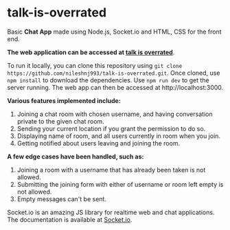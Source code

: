 # talk-is-overrated
Basic **Chat App** made using Node.js, Socket.io and HTML, CSS for the front end.

**The web application can be accessed at [talk is overrated](https://talk-is-overrated.herokuapp.com)**.

To run it locally, you can clone this repository using `git clone https://github.com/nileshnj993/talk-is-overrated.git`. Once cloned, use `npm install` to download the dependencies. Use `npm run dev` to get the server running. The web app can then be accessed at http://localhost:3000. 

**Various features implemented include:**
1. Joining a chat room with chosen username, and having conversation private to the given chat room.
2. Sending your current location if you grant the permission to do so.
3. Displaying name of room, and all users currently in room when you join.
4. Getting notified about users leaving and joining the room.

**A few edge cases have been handled, such as:**
1. Joining a room with a username that has already been taken is not allowed.
2. Submitting the joining form with either of username or room left empty is not allowed.
3. Empty messages can't be sent.

Socket.io is an amazing JS library for realtime web and chat applications. The documentation is available at [Socket.io](https://socket.io/docs/v4).
